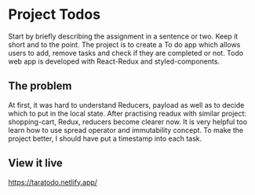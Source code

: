 # Project Todos

Start by briefly describing the assignment in a sentence or two. Keep it short and to the point.
The project is to create a To do app which allows users to add, remove tasks and check if they are completed or not. Todo web app is developed with React-Redux and styled-components.

## The problem

At first, it was hard to understand Reducers, payload as well as to decide which to put in the local state. After practising readux with similar project: shopping-cart, Redux, reducers become clearer now.
It is very helpful too learn how to use spread operator and immutability concept. To make the project better, I should have put a timestamp into each task.

## View it live

https://taratodo.netlify.app/

